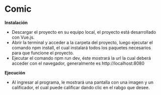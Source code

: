 # Comic

**Instalación**

* Descargar el proyecto en su equipo local, el proyecto está desarrollado con Vue.js.
* Abrir la terminal y acceder a la carpeta del proyecto, luego ejecutar el comando npm install, el cual instalará todos los paquetes necesarios para que funcione el proyecto.
* Ejecutar el comando npm run dev, éste mostrará la url la cual deberá acceder con el navegador, generalmente es http://localhost:8080


**Ejecución**

* Al ingresar al programa, le mostrará una pantalla con una imagen y un calificador, el cual puede calificar dando clic en el rabgo que desee.
